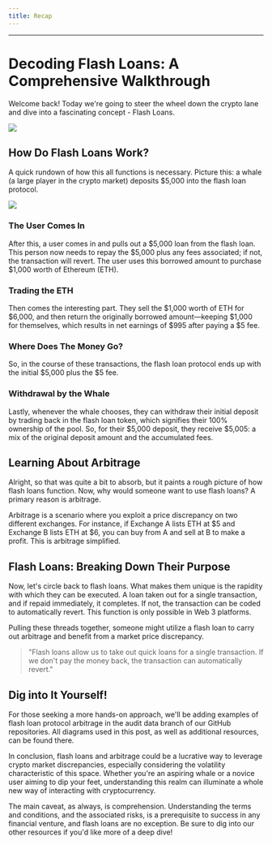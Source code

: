 ```yaml
---
title: Recap
---
```




---

# Decoding Flash Loans: A Comprehensive Walkthrough

Welcome back! Today we're going to steer the wheel down the crypto lane and dive into a fascinating concept - Flash Loans.

![](https://cdn.videotap.com/e2sbhlbfl9ZreXlI3mzt-12.08.png)

## How Do Flash Loans Work?

A quick rundown of how this all functions is necessary. Picture this: a whale (a large player in the crypto market) deposits $5,000 into the flash loan protocol.

![](https://cdn.videotap.com/ww7stcBKpXeTs9ZF51U1-30.19.png)

### The User Comes In

After this, a user comes in and pulls out a $5,000 loan from the flash loan. This person now needs to repay the $5,000 plus any fees associated; if not, the transaction will revert. The user uses this borrowed amount to purchase $1,000 worth of Ethereum (ETH).

### Trading the ETH

Then comes the interesting part. They sell the $1,000 worth of ETH for $6,000, and then return the originally borrowed amount—keeping $1,000 for themselves, which results in net earnings of $995 after paying a $5 fee.

### Where Does The Money Go?

So, in the course of these transactions, the flash loan protocol ends up with the initial $5,000 plus the $5 fee.

### Withdrawal by the Whale

Lastly, whenever the whale chooses, they can withdraw their initial deposit by trading back in the flash loan token, which signifies their 100% ownership of the pool. So, for their $5,000 deposit, they receive $5,005: a mix of the original deposit amount and the accumulated fees.

## Learning About Arbitrage

Alright, so that was quite a bit to absorb, but it paints a rough picture of how flash loans function. Now, why would someone want to use flash loans? A primary reason is arbitrage.

Arbitrage is a scenario where you exploit a price discrepancy on two different exchanges. For instance, if Exchange A lists ETH at $5 and Exchange B lists ETH at $6, you can buy from A and sell at B to make a profit. This is arbitrage simplified.

## Flash Loans: Breaking Down Their Purpose

Now, let's circle back to flash loans. What makes them unique is the rapidity with which they can be executed. A loan taken out for a single transaction, and if repaid immediately, it completes. If not, the transaction can be coded to automatically revert. This function is only possible in Web 3 platforms.

Pulling these threads together, someone might utilize a flash loan to carry out arbitrage and benefit from a market price discrepancy.

> "Flash loans allow us to take out quick loans for a single transaction. If we don't pay the money back, the transaction can automatically revert."

## Dig into It Yourself!

For those seeking a more hands-on approach, we'll be adding examples of flash loan protocol arbitrage in the audit data branch of our GitHub repositories. All diagrams used in this post, as well as additional resources, can be found there.

In conclusion, flash loans and arbitrage could be a lucrative way to leverage crypto market discrepancies, especially considering the volatility characteristic of this space. Whether you're an aspiring whale or a novice user aiming to dip your feet, understanding this realm can illuminate a whole new way of interacting with cryptocurrency.

The main caveat, as always, is comprehension. Understanding the terms and conditions, and the associated risks, is a prerequisite to success in any financial venture, and flash loans are no exception. Be sure to dig into our other resources if you'd like more of a deep dive!
